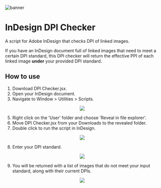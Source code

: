 ![banner](https://github.com/nmillrr/indesign-dpi-checker/blob/main/banner.png?raw=true)
# InDesign DPI Checker
A script for Adobe InDesign that checks DPI of linked images.

If you have an InDesign document full of linked images that need to meet a certain DPI standard, this DPI checker will return the effective PPI of each linked image **under** your provided DPI standard.
## How to use
1. Download DPI Checker.jsx.
2. Open your InDesign document.
3. Navigate to Window > Utilities > Scripts.

<p align="center" width="100%">
    <img src="https://github.com/nmillrr/indesign-dpi-checker/blob/main/Step%201.png?raw=true">
</p>

5. Right click on the 'User' folder and choose 'Reveal in file explorer'.
6. Move DPI Checker.jsx from your Downloads to the revealed folder.
7. Double click to run the script in InDesign.

<p align="center" width="100%">
    <img src="https://github.com/nmillrr/indesign-dpi-checker/blob/main/Step%202.png?raw=true">
</p>

8. Enter your DPI standard.

<p align="center" width="100%">
    <img src="https://github.com/nmillrr/indesign-dpi-checker/blob/main/Step%203.png?raw=true">
</p>

9. You will be returned with a list of images that do not meet your input standard, along with their current DPIs.

<p align="center" width="100%">
    <img src="https://github.com/nmillrr/indesign-dpi-checker/blob/main/Step%204.png?raw=true">
</p>
